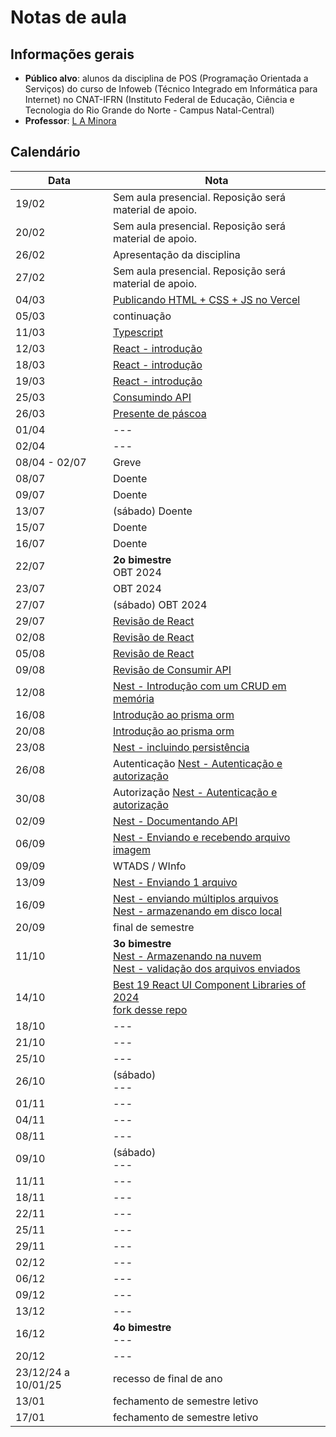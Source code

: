 # Notas de aula

## Informações gerais

- **Público alvo**: alunos da disciplina de POS (Programação Orientada a Serviços) do curso de Infoweb (Técnico Integrado em Informática para Internet) no CNAT-IFRN (Instituto Federal de Educação, Ciência e Tecnologia do Rio Grande do Norte - Campus Natal-Central)
- **Professor**: [L A Minora](https://github.com/leonardo-minora/)

## Calendário

| Data | Nota |
| --- | --- |
| 19/02 | Sem aula presencial. Reposição será material de apoio. |
| 20/02 | Sem aula presencial. Reposição será material de apoio. |
| 26/02 | Apresentação da disciplina |
| 27/02 | Sem aula presencial. Reposição será material de apoio. |
| 04/03 | [Publicando HTML + CSS + JS no Vercel](https://github.com/infoweb-pos/2024-vercel) |
| 05/03 | continuação |
| 11/03 | [Typescript](https://github.com/infoweb-pos/2024-typescript) |
| 12/03 | [React - introdução](https://github.com/infoweb-pos/2024-react) |
| 18/03 | [React - introdução](https://github.com/infoweb-pos/2024-react) |
| 19/03 | [React - introdução](https://github.com/infoweb-pos/2024-react) |
| 25/03 | [Consumindo API](https://github.com/infoweb-pos/2024-axios) |
| 26/03 | [Presente de páscoa](https://github.com/infoweb-pos/2024-avaliacao-pascoa) |
| 01/04 | --- |
| 02/04 | --- |
| 08/04 - 02/07 | Greve |
| 08/07 | Doente |
| 09/07 | Doente |
| 13/07 | (sábado) Doente |
| 15/07 | Doente |
| 16/07 | Doente |
| 22/07 | **2o bimestre**<br />OBT 2024 |
| 23/07 | OBT 2024 |
| 27/07 | (sábado) OBT 2024 |
| 29/07 | [Revisão de React](https://github.com/infoweb-pos/tictactoy-2024/tree/master) |
| 02/08 | [Revisão de React](./revisao-pos-greve.md) |
| 05/08 | [Revisão de React](./revisao-pos-greve.md) |
| 09/08 | [Revisão de Consumir API](./revisao-pos-greve-consumir-api.md) |
| 12/08 | [Nest - Introdução com um CRUD em memória](./nest/01-intro.md) |
| 16/08 | [Introdução ao prisma orm](./prisma/01-prisma-intro.md) |
| 20/08 | [Introdução ao prisma orm](./prisma/01-prisma-intro.md) |
| 23/08 | [Nest - incluindo persistência](./nest/02-prisma.md) |
| 26/08 | Autenticação [Nest - Autenticação e autorização](./nest/03-autenticacao.md) |
| 30/08 | Autorização [Nest - Autenticação e autorização](./nest/03-autenticacao.md) |
| 02/09 | [Nest - Documentando API](./nest/04-swagger.md) |
| 06/09 | [Nest - Enviando e recebendo arquivo imagem](./nest/05-upload-arquivos.md) |
| 09/09 | WTADS / WInfo |
| 13/09 | [Nest - Enviando 1 arquivo](https://dev.to/leonardominora/nest-upload-de-arquivo-5g1) |
| 16/09 | [Nest - enviando múltiplos arquivos](https://dev.to/leonardominora/nestjs-upload-e-armazenamento-local-de-arquivo-3gbn) <br/> [Nest - armazenando em disco local](https://dev.to/leonardominora/nest-armazenamento-local-de-upload-7ne) |
| 20/09 | final de semestre |
| 11/10 | **3o bimestre**<br />[Nest - Armazenando na nuvem](https://dev.to/leonardominora/nest-armazenamento-nas-nuvens-561j) <br />[Nest - validação dos arquivos enviados](https://dev.to/leonardominora/nestjs-validando-o-envio-de-arquivos-59d5) |
| 14/10 | [Best 19 React UI Component Libraries of 2024](https://prismic.io/blog/react-component-libraries)<br />[fork desse repo](https://github.com/infoweb-pos/2024-react-ui-libs) |
| 18/10 | --- |
| 21/10 | --- |
| 25/10 | --- |
| 26/10 | (sábado)<br />--- |
| 01/11 | --- |
| 04/11 | --- |
| 08/11 | --- |
| 09/10 | (sábado)<br />--- |
| 11/11 | --- |https://prismic.io/blog/react-component-libraries
| 18/11 | --- |
| 22/11 | --- |
| 25/11 | --- |
| 29/11 | --- |
| 02/12 | --- |
| 06/12 | --- |
| 09/12 | --- |
| 13/12 | --- |
| 16/12 | **4o bimestre**<br />--- |
| 20/12 | --- |
| 23/12/24 a 10/01/25 | recesso de final de ano |
| 13/01 | fechamento de semestre letivo |
| 17/01 | fechamento de semestre letivo |


